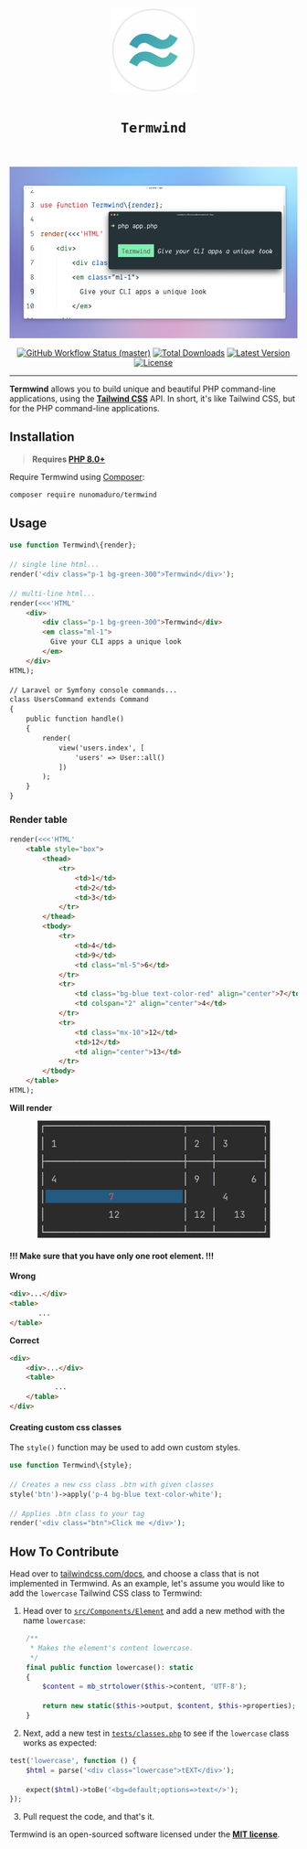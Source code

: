 <p align="center">
    <img width="150" height="150" alt="Termwind logo" src="/art/logo.png"/>
</p>

<h1 align="center" style="border:none !important">
    <code>Termwind</code>
    <br>
    <br>
</h1>

<p align="center">
    <img src="/art/example.png" alt="TailCli example" height="300">
    <p align="center">
        <a href="https://github.com/nunomaduro/termwind/actions"><img alt="GitHub Workflow Status (master)" src="https://img.shields.io/github/workflow/status/nunomaduro/termwind/Tests/master"></a>
        <a href="https://packagist.org/packages/nunomaduro/termwind"><img alt="Total Downloads" src="https://img.shields.io/packagist/dt/nunomaduro/termwind"></a>
        <a href="https://packagist.org/packages/nunomaduro/termwind"><img alt="Latest Version" src="https://img.shields.io/packagist/v/nunomaduro/termwind"></a>
        <a href="https://packagist.org/packages/nunomaduro/termwind"><img alt="License" src="https://img.shields.io/packagist/l/nunomaduro/termwind"></a>
    </p>
</p>

------
**Termwind** allows you to build unique and beautiful PHP command-line applications, using the **[Tailwind CSS](https://tailwindcss.com/)** API. In short, it's like Tailwind CSS, but for the PHP command-line applications.

## Installation

> **Requires [PHP 8.0+](https://php.net/releases/)**

Require Termwind using [Composer](https://getcomposer.org):

```bash
composer require nunomaduro/termwind
```

## Usage

```php
use function Termwind\{render};

// single line html...
render('<div class="p-1 bg-green-300">Termwind</div>');

// multi-line html...
render(<<<'HTML'
    <div>
        <div class="p-1 bg-green-300">Termwind</div>
        <em class="ml-1">
          Give your CLI apps a unique look
        </em>
    </div>
HTML);

// Laravel or Symfony console commands...
class UsersCommand extends Command
{
    public function handle()
    {
        render(
            view('users.index', [
                'users' => User::all()
            ])
        );
    }
}
```

### Render table

```php
render(<<<'HTML'
    <table style="box">
        <thead>
            <tr>
                <td>1</td>
                <td>2</td>
                <td>3</td>
            </tr>
        </thead>
        <tbody>
            <tr>
                <td>4</td>
                <td>9</td>
                <td class="ml-5">6</td>
            </tr>
            <tr>
                <td class="bg-blue text-color-red" align="center">7</td>
                <td colspan="2" align="center">4</td>
            </tr>
            <tr>
                <td class="mx-10">12</td>
                <td>12</td>
                <td align="center">13</td>
            </tr>
        </tbody>
    </table>
HTML);
```

**Will render**

<p align="center">
    <img width="407" height="205" alt="Table" src="/art/table.png"/>
</p>

#### !!! Make sure that you have only one root element. !!!

**Wrong**
```html
<div>...</div>
<table>
       ...
</table>
```

**Correct**
```html
<div>
    <div>...</div>
    <table>
           ...
    </table>
</div>
```

#### Creating custom css classes

The `style()` function may be used to add own custom styles.

```php
use function Termwind\{style};

// Creates a new css class .btn with given classes
style('btn')->apply('p-4 bg-blue text-color-white');

// Applies .btn class to your tag
render('<div class="btn">Click me </div>');
```

## How To Contribute

Head over to [tailwindcss.com/docs](https://tailwindcss.com/docs), and choose a class that is not implemented in Termwind. As an example, let's assume you would like to add the `lowercase` Tailwind CSS class to Termwind:

1. Head over to [`src/Components/Element`](https://github.com/nunomaduro/termwind/blob/master/src/Components/Element.php#L250) and add a new method with the name `lowercase`:
```php
    /**
     * Makes the element's content lowercase.
     */
    final public function lowercase(): static
    {
        $content = mb_strtolower($this->content, 'UTF-8');

        return new static($this->output, $content, $this->properties);
    }
```

2. Next, add a new test in [`tests/classes.php`](https://github.com/nunomaduro/termwind/blob/master/tests/classes.php#L135) to see if the `lowercase` class works as expected:

```php
test('lowercase', function () {
    $html = parse('<div class="lowercase">tEXT</div>');

    expect($html)->toBe('<bg=default;options=>text</>');
});
```

3. Pull request the code, and that's it.

Termwind is an open-sourced software licensed under the **[MIT license](https://opensource.org/licenses/MIT)**.
